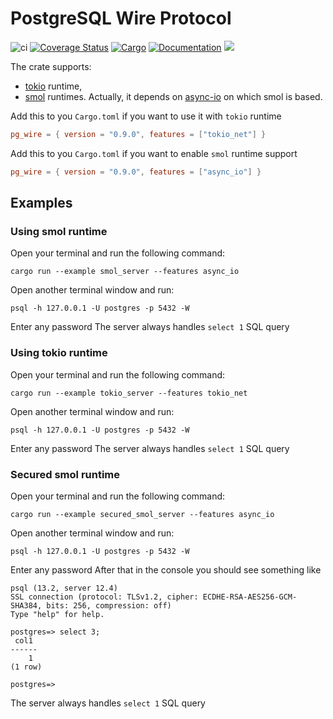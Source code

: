 # PostgreSQL Wire Protocol

![ci](https://github.com/alex-dukhno/pg_wire/workflows/ci/badge.svg)
[![Coverage Status](https://coveralls.io/repos/github/alex-dukhno/pg_wire/badge.svg?branch=main)](https://coveralls.io/github/alex-dukhno/pg_wire?branch=main)
[![Cargo](https://img.shields.io/crates/v/pg_wire.svg)](https://crates.io/crates/pg_wire)
[![Documentation](https://docs.rs/pg_wire/badge.svg)](https://docs.rs/pg_wire)
<a href="https://discord.gg/PUcTcfU"><img src="https://img.shields.io/discord/509773073294295082.svg?logo=discord"></a>

The crate supports:
 * [tokio](https://tokio.rs) runtime,
 * [smol](https://github.com/smol-rs/smol) runtimes. Actually, it depends on [async-io](https://github.com/smol-rs/async-io) on which smol is based.

Add this to you `Cargo.toml` if you want to use it with `tokio` runtime
```toml
pg_wire = { version = "0.9.0", features = ["tokio_net"] }
```

Add this to you `Cargo.toml` if you want to enable `smol` runtime support
```toml
pg_wire = { version = "0.9.0", features = ["async_io"] }
```

## Examples

### Using smol runtime

Open your terminal and run the following command: 
```shell
cargo run --example smol_server --features async_io
```
Open another terminal window and run:
```shell
psql -h 127.0.0.1 -U postgres -p 5432 -W
```
Enter any password
The server always handles `select 1` SQL query

### Using tokio runtime

Open your terminal and run the following command:
```shell
cargo run --example tokio_server --features tokio_net
```
Open another terminal window and run:
```shell
psql -h 127.0.0.1 -U postgres -p 5432 -W
```
Enter any password
The server always handles `select 1` SQL query

### Secured smol runtime

Open your terminal and run the following command:
```shell
cargo run --example secured_smol_server --features async_io
```
Open another terminal window and run:
```shell
psql -h 127.0.0.1 -U postgres -p 5432 -W
```
Enter any password
After that in the console you should see something like
```shell
psql (13.2, server 12.4)
SSL connection (protocol: TLSv1.2, cipher: ECDHE-RSA-AES256-GCM-SHA384, bits: 256, compression: off)
Type "help" for help.

postgres=> select 3;
 col1
------
    1
(1 row)

postgres=>
```

The server always handles `select 1` SQL query
